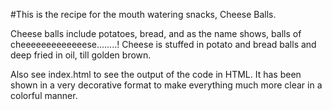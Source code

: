#This is the recipe for the mouth watering snacks, Cheese Balls.

Cheese balls include potatoes, bread, and as the name shows, balls of cheeeeeeeeeeeeese........!
Cheese is stuffed in potato and bread balls and deep fried in oil, till golden brown.

Also see index.html to see the output of the code in HTML.
It has been shown in a very decorative format to make everything much more clear in a colorful manner.
